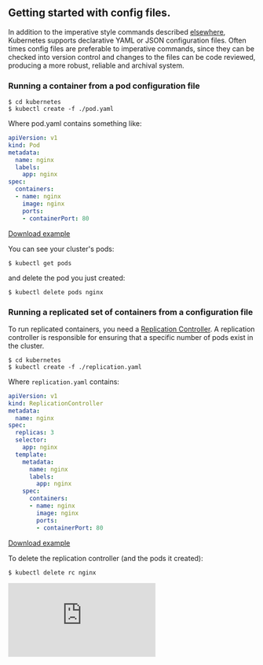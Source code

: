 <!-- BEGIN MUNGE: UNVERSIONED_WARNING -->


<!-- END MUNGE: UNVERSIONED_WARNING -->

## Getting started with config files.

In addition to the imperative style commands described [elsewhere](simple-nginx.md), Kubernetes
supports declarative YAML or JSON configuration files.  Often times config files are preferable
to imperative commands, since they can be checked into version control and changes to the files
can be code reviewed, producing a more robust, reliable and archival system.

### Running a container from a pod configuration file

```console
$ cd kubernetes
$ kubectl create -f ./pod.yaml
```

Where pod.yaml contains something like:

<!-- BEGIN MUNGE: EXAMPLE pod.yaml -->

```yaml
apiVersion: v1
kind: Pod
metadata:
  name: nginx
  labels:
    app: nginx
spec:
  containers:
  - name: nginx
    image: nginx
    ports:
    - containerPort: 80
```

[Download example](pod.yaml?raw=true)
<!-- END MUNGE: EXAMPLE pod.yaml -->

You can see your cluster's pods:

```console
$ kubectl get pods
```

and delete the pod you just created:

```console
$ kubectl delete pods nginx
```

### Running a replicated set of containers from a configuration file

To run replicated containers, you need a [Replication Controller](replication-controller.md).
A replication controller is responsible for ensuring that a specific number of pods exist in the
cluster.

```console
$ cd kubernetes
$ kubectl create -f ./replication.yaml
```

Where `replication.yaml` contains:

<!-- BEGIN MUNGE: EXAMPLE replication.yaml -->

```yaml
apiVersion: v1
kind: ReplicationController
metadata:
  name: nginx
spec:
  replicas: 3
  selector:
    app: nginx
  template:
    metadata:
      name: nginx
      labels:
        app: nginx
    spec:
      containers:
      - name: nginx
        image: nginx
        ports:
        - containerPort: 80
```

[Download example](replication.yaml?raw=true)
<!-- END MUNGE: EXAMPLE replication.yaml -->

To delete the replication controller (and the pods it created):

```console
$ kubectl delete rc nginx
```




<!-- BEGIN MUNGE: IS_VERSIONED -->
  <!-- TAG IS_VERSIONED -->
  <!-- END MUNGE: IS_VERSIONED -->


<!-- BEGIN MUNGE: GENERATED_ANALYTICS -->
[![Analytics](https://kubernetes-site.appspot.com/UA-36037335-10/GitHub/docs/user-guide/simple-yaml.md?pixel)]()
<!-- END MUNGE: GENERATED_ANALYTICS -->
